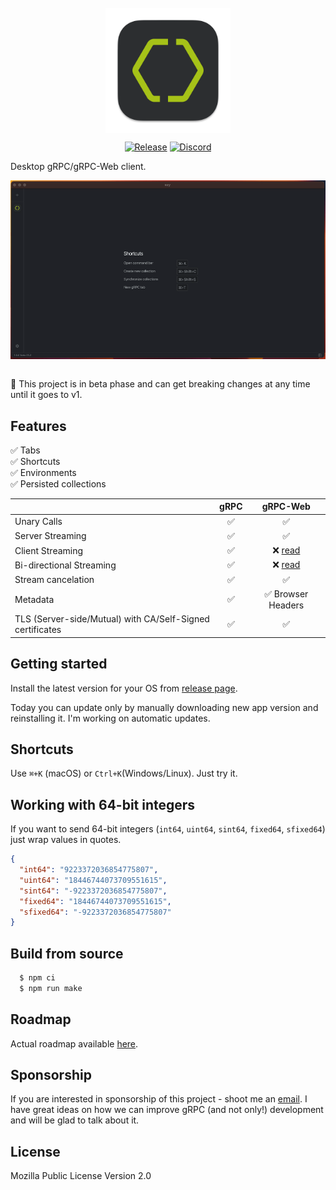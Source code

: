<br />
<div align="center">
  <picture>
    <img src="assets/icons/icon.svg" height="200px" align="center">
  </picture>
</div>
<div align="center">

  [![Release](https://img.shields.io/github/package-json/v/getezy/ezy)](https://github.com/getezy/ezy/releases/latest)
  [![Discord](https://img.shields.io/badge/Discord-7289DA?style=flat&logo=discord&logoColor=white)](https://discord.gg/r26ETPgj6R)

</div>

Desktop gRPC/gRPC-Web client.

<div align="center">
  <img src="docs/preview.gif" align="center">
</div>
<br />

🚧 This project is in beta phase and can get breaking changes at any time until it goes to v1.

## Features
✅ Tabs  
✅ Shortcuts  
✅ Environments  
✅ Persisted collections  

|                                                           	| gRPC 	|                            gRPC-Web                   |
|-----------------------------------------------------------	|:----:	|:-------------------------------------------------------------:	  |
| Unary Calls                                               	|   ✅  	|                               ✅                               	|
| Server Streaming                                          	|   ✅  	|                               ✅                               	|
| Client Streaming                                          	|   ✅  	| ❌ [read](https://github.com/grpc/grpc-web/blob/master/doc/streaming-roadmap.md#client-streaming-and-half-duplex-streaming) 	  |
| Bi-directional Streaming                                  	|   ✅  	| ❌ [read](https://github.com/grpc/grpc-web/blob/master/doc/streaming-roadmap.md#full-duplex-streaming-over-http) 	  |
| Stream cancelation                                        	|   ✅  	|                               ✅                               	|
| Metadata                                                  	|   ✅  	|                       ✅ Browser Headers                       	|
| TLS (Server-side/Mutual) with CA/Self-Signed certificates 	|   ✅  	|                               ✅                               	|

## Getting started
Install the latest version for your OS from [release page](https://github.com/getezy/ezy/releases/latest).

Today you can update only by manually downloading new app version and reinstalling it. I'm working on automatic updates.

## Shortcuts

Use `⌘+K` (macOS) or `Ctrl+K`(Windows/Linux). Just try it.

## Working with 64-bit integers
If you want to send 64-bit integers (`int64`, `uint64`, `sint64`, `fixed64`, `sfixed64`) just wrap values in quotes.

```json
{
  "int64": "9223372036854775807",
  "uint64": "18446744073709551615",
  "sint64": "-9223372036854775807",
  "fixed64": "18446744073709551615",
  "sfixed64": "-9223372036854775807"
}
```

## Build from source

```bash
  $ npm ci
  $ npm run make
```

## Roadmap

Actual roadmap available [here](https://github.com/orgs/getezy/projects/1/views/1).

## Sponsorship

If you are interested in sponsorship of this project - shoot me an [email](mailto:vasyukov.alexey.v@gmail.com). I have great ideas on how we can improve gRPC (and not only!) development and will be glad to talk about it.

## License
Mozilla Public License Version 2.0
